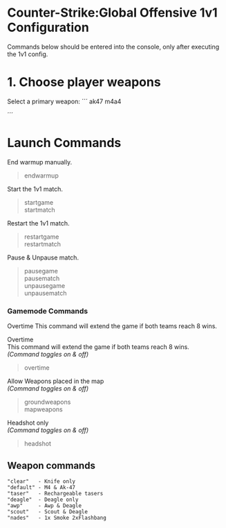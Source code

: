 # Counter-Strike:Global Offensive 1v1 Configuration
Commands below should be entered into the console, only after executing the 1v1 config.

# 1. Choose player weapons
Select a primary weapon:
´´´
ak47
m4a4

´´´




# Launch Commands
End warmup manually.
> endwarmup

Start the 1v1 match.
> startgame  
> startmatch  

Restart the 1v1 match.
> restartgame  
> restartmatch  

Pause & Unpause match.
> pausegame  
> pausematch  
> unpausegame  
> unpausematch  


### Gamemode Commands
Overtime
This command will extend the game if both teams reach 8 wins.  

Overtime  
This command will extend the game if both teams reach 8 wins.  
*(Command toggles on & off)*  
> overtime  

Allow Weapons placed in the map  
*(Command toggles on & off)*
> groundweapons  
> mapweapons  

Headshot only  
*(Command toggles on & off)*
> headshot  




## Weapon commands
```
"clear"   - Knife only
"default" - M4 & Ak-47
"taser"   - Rechargeable tasers	
"deagle"  - Deagle only
"awp"     - Awp & Deagle
"scout"   - Scout & Deagle
"nades"   - 1x Smoke 2xFlashbang
```
